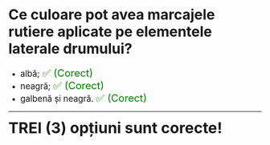 # Ce culoare pot avea marcajele rutiere aplicate pe elementele laterale drumului?

- <span style="font-size: larger;">albă; <span style="color: green; font-size: larger;">✅ (Corect)</span></span>
- <span style="font-size: larger;">neagră; <span style="color: green; font-size: larger;">✅ (Corect)</span></span>
- <span style="font-size: larger;">galbenă și neagră. <span style="color: green; font-size: larger;">✅ (Corect)</span></span>

---

<span style="font-size: 30px; font-weight: bold;">**TREI (3) opțiuni sunt corecte!**</span>